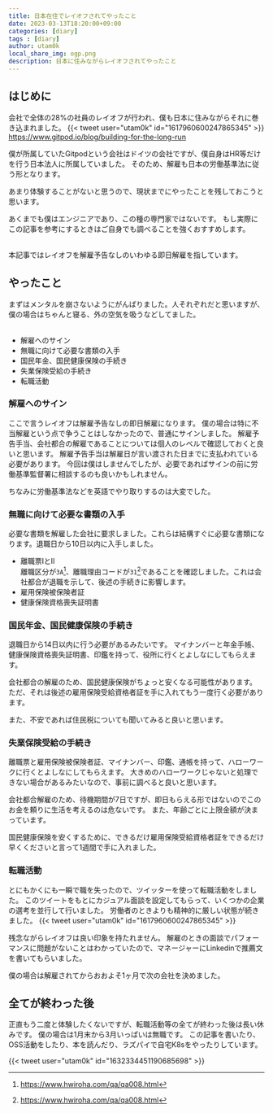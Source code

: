 ```yaml
---
title: 日本在住でレイオフされてやったこと
date: 2023-03-13T18:20:00+09:00
categories: [diary]
tags : [diary]
author: utam0k
local_share_img: ogp.png
description: 日本に住みながらレイオフされてやったこと
---
```


## はじめに

会社で全体の28%の社員のレイオフが行われ、僕も日本に住みながらそれに巻き込まれました。
{{< tweet user="utam0k" id="1617960600247865345" >}}
https://www.gitpod.io/blog/building-for-the-long-run

僕が所属していたGitpodという会社はドイツの会社ですが、僕自身はHR等だけを行う日本法人に所属していました。
そのため、解雇も日本の労働基準法に従う形となります。

あまり体験することがないと思うので、現状までにやったことを残しておこうと思います。
<div class="flash mt-3 flash-warn">
  あくまでも僕はエンジニアであり、この種の専門家ではないです。
  もし実際にこの記事を参考にするときはご自身でも調べることを強くおすすめします。
</div>
<br>

本記事ではレイオフを解雇予告なしのいわゆる即日解雇を指しています。

## やったこと

<div class="flash">
    まずはメンタルを崩さないようにがんばりました。人それぞれだと思いますが、僕の場合はちゃんと寝る、外の空気を吸うなどしてました。
</div>

<br>

- 解雇へのサイン
- 無職に向けて必要な書類の入手
- 国民年金、国民健康保険の手続き
- 失業保険受給の手続き
- 転職活動

### 解雇へのサイン

ここで言うレイオフは解雇予告なしの即日解雇になります。
僕の場合は特に不当解雇という点で争うことはしなかったので、普通にサインしました。
解雇予告手当、会社都合の解雇であることについては個人のレベルで確認しておくと良いと思います。
解雇予告手当は解雇日が言い渡された日までに支払われている必要があります。
今回は僕はしませんでしたが、必要であればサインの前に労働基準監督署に相談するのも良いかもしれません。

ちなみに労働基準法などを英語でやり取りするのは大変でした。

### 無職に向けて必要な書類の入手

必要な書類を解雇した会社に要求しました。これらは結構すぐに必要な書類になります。退職日から10日以内に入手しました。

- 離職票ⅠとⅡ  
    離職区分が`3A`[^1]、離職理由コードが`31`[^1]であることを確認しました。これは会社都合が退職を示して、後述の手続きに影響します。
- 雇用保険被保険者証
- 健康保険資格喪失証明書

[^1]: https://www.hwiroha.com/qa/qa008.html

### 国民年金、国民健康保険の手続き

退職日から14日以内に行う必要があるみたいです。
マイナンバーと年金手帳、健康保険資格喪失証明書、印鑑を持って、役所に行くとよしなにしてもらえます。

会社都合の解雇のため、国民健康保険がちょっと安くなる可能性があります。
ただ、それは後述の雇用保険受給資格者証を手に入れてもう一度行く必要があります。

また、不安であれば住民税についても聞いてみると良いと思います。

### 失業保険受給の手続き

離職票と雇用保険被保険者証、マイナンバー、印鑑、通帳を持って、ハローワークに行くとよしなにしてもらえます。
大きめのハローワークじゃないと処理できない場合があるみたいなので、事前に調べると良いと思います。

会社都合解雇のため、待機期間が7日ですが、即日もらえる形ではないのでこのお金を頼りに生活を考えるのは危ないです。
また、年齢ごとに上限金額が決まっています。

国民健康保険を安くするために、できるだけ雇用保険受給資格者証をできるだけ早くくださいと言って1週間で手に入れました。

### 転職活動

とにもかくにも一瞬で職を失ったので、ツイッターを使って転職活動をしました。
このツイートをもとにカジュアル面談を設定してもらって、いくつかの企業の選考を並行して行いました。
労働者のときよりも精神的に厳しい状態が続きました。
{{< tweet user="utam0k" id="1617960600247865345" >}}

残念ながらレイオフは良い印象を持たれません。
解雇のときの面談でパフォーマンスに問題がないことはわかっていたので、マネージャーにLinkedinで推薦文を書いてもらいました。

僕の場合は解雇されてからおおよそ1ヶ月で次の会社を決めました。

## 全てが終わった後

正直もう二度と体験したくないですが、転職活動等の全てが終わった後は長い休みです。
僕の場合は1月末から3月いっぱいは無職です。
この記事を書いたり、OSS活動をしたり、本を読んだり、ラズパイで自宅K8sをやったりしています。

{{< tweet user="utam0k" id="1632334451190685698" >}}
